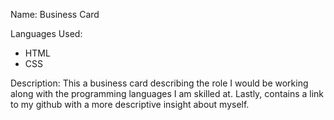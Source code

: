 Name: Business Card

Languages Used:

- HTML
- CSS

Description: This a business card describing the role I would be working along with the programming languages I am skilled at. Lastly, contains a link to my github with a more descriptive insight about myself.